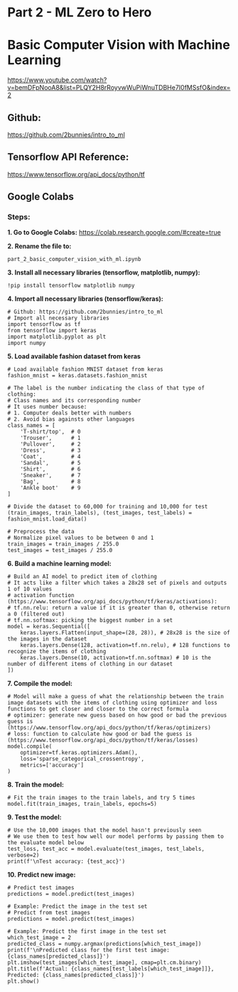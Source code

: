 # Part 2 - ML Zero to Hero
# Basic Computer Vision with Machine Learning
https://www.youtube.com/watch?v=bemDFpNooA8&list=PLQY2H8rRoyvwWuPiWnuTDBHe7I0fMSsfO&index=2

## Github:
https://github.com/2bunnies/intro_to_ml

## Tensorflow API Reference:
https://www.tensorflow.org/api_docs/python/tf

## Google Colabs
### Steps:

**1. Go to Google Colabs:**
https://colab.research.google.com/#create=true

**2. Rename the file to:**
```
part_2_basic_computer_vision_with_ml.ipynb
```

**3. Install all necessary libraries (tensorflow, matplotlib, numpy):**
```
!pip install tensorflow matplotlib numpy
```

**4. Import all necessary libraries (tensorflow/keras):**
```
# Github: https://github.com/2bunnies/intro_to_ml
# Import all necessary libraries
import tensorflow as tf
from tensorflow import keras
import matplotlib.pyplot as plt
import numpy
```

**5. Load available fashion dataset from keras**
```
# Load available fashion MNIST dataset from keras
fashion_mnist = keras.datasets.fashion_mnist

# The label is the number indicating the class of that type of clothing:
# Class names and its corresponding number
# It uses number because:
# 1. Computer deals better with numbers
# 2. Avoid bias againsts other languages
class_names = [
    'T-shirt/top',  # 0
    'Trouser',      # 1
    'Pullover',     # 2
    'Dress',        # 3
    'Coat',         # 4
    'Sandal',       # 5
    'Shirt',        # 6
    'Sneaker',      # 7
    'Bag',          # 8
    'Ankle boot'    # 9
]

# Divide the dataset to 60,000 for training and 10,000 for test
(train_images, train_labels), (test_images, test_labels) = fashion_mnist.load_data()

# Preprocess the data
# Normalize pixel values to be between 0 and 1
train_images = train_images / 255.0
test_images = test_images / 255.0
```

**6. Build a machine learning model:**
```
# Build an AI model to predict item of clothing
# It acts like a filter which takes a 28x28 set of pixels and outputs 1 of 10 values
# activation function (https://www.tensorflow.org/api_docs/python/tf/keras/activations):
# tf.nn.relu: return a value if it is greater than 0, otherwise return a 0 (filtered out)
# tf.nn.softmax: picking the biggest number in a set
model = keras.Sequential([
    keras.layers.Flatten(input_shape=(28, 28)), # 28x28 is the size of the images in the dataset
    keras.layers.Dense(128, activation=tf.nn.relu), # 128 functions to recognize the items of clothing
    keras.layers.Dense(10, activation=tf.nn.softmax) # 10 is the number of different items of clothing in our dataset
])
```

**7. Compile the model:**
```
# Model will make a guess of what the relationship between the train image datasets with the items of clothing using optimizer and loss functions to get closer and closer to the correct formula
# optimizer: generate new guess based on how good or bad the previous guess is (https://www.tensorflow.org/api_docs/python/tf/keras/optimizers)
# loss: function to calculate how good or bad the guess is (https://www.tensorflow.org/api_docs/python/tf/keras/losses)
model.compile(
    optimizer=tf.keras.optimizers.Adam(),
    loss='sparse_categorical_crossentropy',
    metrics=['accuracy']
)
```

**8. Train the model:**
```
# Fit the train images to the train labels, and try 5 times
model.fit(train_images, train_labels, epochs=5)
```

**9. Test the model:**
```
# Use the 10,000 images that the model hasn't previously seen
# We use them to test how well our model performs by passing them to the evaluate model below
test_loss, test_acc = model.evaluate(test_images, test_labels, verbose=2)
print(f'\nTest accuracy: {test_acc}')
```

**10. Predict new image:**
```
# Predict test images
predictions = model.predict(test_images)

# Example: Predict the image in the test set
# Predict from test images
predictions = model.predict(test_images)

# Example: Predict the first image in the test set
which_test_image = 2
predicted_class = numpy.argmax(predictions[which_test_image])
print(f'\nPredicted class for the first test image: {class_names[predicted_class]}')
plt.imshow(test_images[which_test_image], cmap=plt.cm.binary)
plt.title(f'Actual: {class_names[test_labels[which_test_image]]}, Predicted: {class_names[predicted_class]}')
plt.show()
```